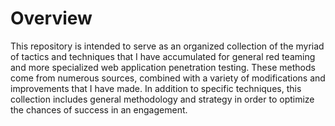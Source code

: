 # Overview
This repository is intended to serve as an organized collection of the myriad of tactics and techniques that I have accumulated for general red teaming and more specialized web application penetration testing. These methods come from numerous sources, combined with a variety of modifications and improvements that I have made. In addition to specific techniques, this collection includes general methodology and strategy in order to optimize the chances of success in an engagement.

